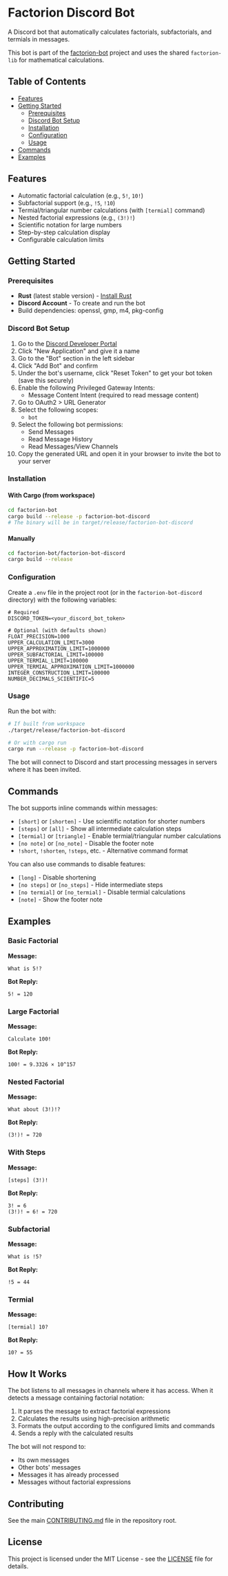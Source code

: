 # Factorion Discord Bot

A Discord bot that automatically calculates factorials, subfactorials, and termials in messages.

This bot is part of the [factorion-bot](https://github.com/tolik518/factorion-bot) project and uses the shared `factorion-lib` for mathematical calculations.

## Table of Contents

- [Features](#features)
- [Getting Started](#getting-started)
  - [Prerequisites](#prerequisites)
  - [Discord Bot Setup](#discord-bot-setup)
  - [Installation](#installation)
  - [Configuration](#configuration)
  - [Usage](#usage)
- [Commands](#commands)
- [Examples](#examples)

## Features

- Automatic factorial calculation (e.g., `5!`, `10!`)
- Subfactorial support (e.g., `!5`, `!10`)
- Termial/triangular number calculations (with `[termial]` command)
- Nested factorial expressions (e.g., `(3!)!`)
- Scientific notation for large numbers
- Step-by-step calculation display
- Configurable calculation limits

## Getting Started

### Prerequisites

- **Rust** (latest stable version) - [Install Rust](https://www.rust-lang.org/tools/install)
- **Discord Account** - To create and run the bot
- Build dependencies: openssl, gmp, m4, pkg-config

### Discord Bot Setup

1. Go to the [Discord Developer Portal](https://discord.com/developers/applications)
2. Click "New Application" and give it a name
3. Go to the "Bot" section in the left sidebar
4. Click "Add Bot" and confirm
5. Under the bot's username, click "Reset Token" to get your bot token (save this securely)
6. Enable the following Privileged Gateway Intents:
   - Message Content Intent (required to read message content)
7. Go to OAuth2 > URL Generator
8. Select the following scopes:
   - `bot`
9. Select the following bot permissions:
   - Send Messages
   - Read Message History
   - Read Messages/View Channels
10. Copy the generated URL and open it in your browser to invite the bot to your server

### Installation

#### With Cargo (from workspace)

```bash
cd factorion-bot
cargo build --release -p factorion-bot-discord
# The binary will be in target/release/factorion-bot-discord
```

#### Manually

```bash
cd factorion-bot/factorion-bot-discord
cargo build --release
```

### Configuration

Create a `.env` file in the project root (or in the `factorion-bot-discord` directory) with the following variables:

```env
# Required
DISCORD_TOKEN=<your_discord_bot_token>

# Optional (with defaults shown)
FLOAT_PRECISION=1000
UPPER_CALCULATION_LIMIT=3000
UPPER_APPROXIMATION_LIMIT=1000000
UPPER_SUBFACTORIAL_LIMIT=100000
UPPER_TERMIAL_LIMIT=100000
UPPER_TERMIAL_APPROXIMATION_LIMIT=1000000
INTEGER_CONSTRUCTION_LIMIT=100000
NUMBER_DECIMALS_SCIENTIFIC=5
```

### Usage

Run the bot with:

```bash
# If built from workspace
./target/release/factorion-bot-discord

# Or with cargo run
cargo run --release -p factorion-bot-discord
```

The bot will connect to Discord and start processing messages in servers where it has been invited.

## Commands

The bot supports inline commands within messages:

- `[short]` or `[shorten]` - Use scientific notation for shorter numbers
- `[steps]` or `[all]` - Show all intermediate calculation steps
- `[termial]` or `[triangle]` - Enable termial/triangular number calculations
- `[no note]` or `[no_note]` - Disable the footer note
- `!short`, `!shorten`, `!steps`, etc. - Alternative command format

You can also use commands to disable features:
- `[long]` - Disable shortening
- `[no steps]` or `[no_steps]` - Hide intermediate steps
- `[no termial]` or `[no_termial]` - Disable termial calculations
- `[note]` - Show the footer note

## Examples

### Basic Factorial

**Message:**
```
What is 5!?
```

**Bot Reply:**
```
5! = 120
```

### Large Factorial

**Message:**
```
Calculate 100!
```

**Bot Reply:**
```
100! = 9.3326 × 10^157
```

### Nested Factorial

**Message:**
```
What about (3!)!?
```

**Bot Reply:**
```
(3!)! = 720
```

### With Steps

**Message:**
```
[steps] (3!)!
```

**Bot Reply:**
```
3! = 6
(3!)! = 6! = 720
```

### Subfactorial

**Message:**
```
What is !5?
```

**Bot Reply:**
```
!5 = 44
```

### Termial

**Message:**
```
[termial] 10?
```

**Bot Reply:**
```
10? = 55
```

## How It Works

The bot listens to all messages in channels where it has access. When it detects a message containing factorial notation:

1. It parses the message to extract factorial expressions
2. Calculates the results using high-precision arithmetic
3. Formats the output according to the configured limits and commands
4. Sends a reply with the calculated results

The bot will not respond to:
- Its own messages
- Other bots' messages
- Messages it has already processed
- Messages without factorial expressions

## Contributing

See the main [CONTRIBUTING.md](../CONTRIBUTING.md) file in the repository root.

## License

This project is licensed under the MIT License - see the [LICENSE](../LICENSE) file for details.
